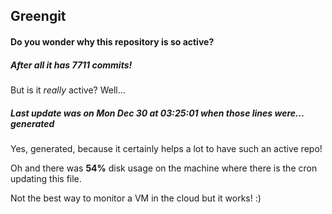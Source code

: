 ## Greengit

#### Do you wonder why this repository is so active?

##### After all it has 7711 commits!

But is it *really* active? Well...

##### Last update was on Mon Dec 30 at 03:25:01 when those lines were... generated

Yes, generated, because it certainly helps a lot to have such an active repo!

Oh and there was **54%** disk usage on the machine
where there is the cron updating this file.

Not the best way to monitor a VM in the cloud but it works! :)
